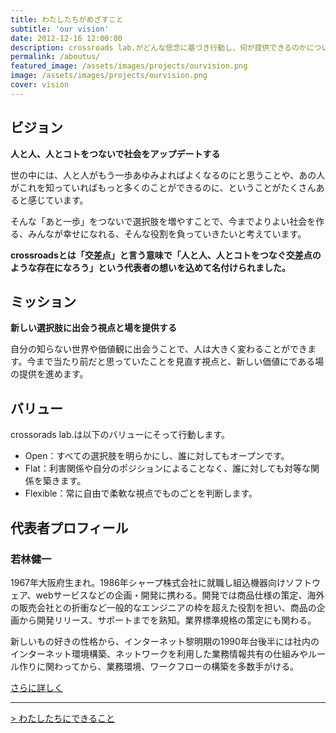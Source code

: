 ```yaml
---
title: わたしたちがめざすこと
subtitle: 'our vision'
date: 2012-12-16 12:00:00
description: crossroads lab.がどんな信念に基づき行動し、何が提供できるのかについて
permalink: /aboutus/
featured_image: /assets/images/projects/ourvision.png
image: /assets/images/projects/ourvision.png
cover: vision
---
```

## ビジョン

**人と人、人とコトをつないで社会をアップデートする**

世の中には、人と人がもう一歩あゆみよればよくなるのにと思うことや、あの人がこれを知っていればもっと多くのことができるのに、ということがたくさんあると感じています。

そんな「あと一歩」をつないで選択肢を増やすことで、今までよりよい社会を作る、みんなが幸せになれる、そんな役割を負っていきたいと考えています。

**crossroadsとは「交差点」と言う意味で「人と人、人とコトをつなぐ交差点のような存在になろう」という代表者の想いを込めて名付けられました。**

## ミッション

**新しい選択肢に出会う視点と場を提供する**

自分の知らない世界や価値観に出会うことで、人は大きく変わることができます。今まで当たり前だと思っていたことを見直す視点と、新しい価値にである場の提供を進めます。

## バリュー

crossorads lab.は以下のバリューにそって行動します。

- Open：すべての選択肢を明らかにし、誰に対してもオープンです。
- Flat：利害関係や自分のポジションによることなく、誰に対しても対等な関係を築きます。
- Flexible：常に自由で柔軟な視点でものごとを判断します。

## 代表者プロフィール

### 若林健一

1967年大阪府生まれ。1986年シャープ株式会社に就職し組込機器向けソフトウェア、webサービスなどの企画・開発に携わる。開発では商品仕様の策定、海外の販売会社との折衝など一般的なエンジニアの枠を超えた役割を担い、商品の企画から開発リリース、サポートまでを熟知。業界標準規格の策定にも関わる。

新しいもの好きの性格から、インターネット黎明期の1990年台後半には社内のインターネット環境構築、ネットワークを利用した業務情報共有の仕組みやルール作りに関わってから、業務環境、ワークフローの構築を多数手がける。

[さらに詳しく](/aboutme/)

---
[> わたしたちにできること](/business/)
